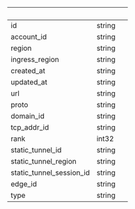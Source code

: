 <!-- Code generated for API Clients. DO NOT EDIT. -->

| &nbsp;                   | &nbsp; | &nbsp; |
| ------------------------ | ------ | ------ |
| id                       | string |        |
| account_id               | string |        |
| region                   | string |        |
| ingress_region           | string |        |
| created_at               | string |        |
| updated_at               | string |        |
| url                      | string |        |
| proto                    | string |        |
| domain_id                | string |        |
| tcp_addr_id              | string |        |
| rank                     | int32  |        |
| static_tunnel_id         | string |        |
| static_tunnel_region     | string |        |
| static_tunnel_session_id | string |        |
| edge_id                  | string |        |
| type                     | string |        |
